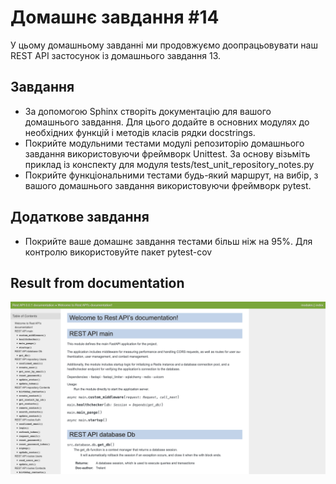 # Домашнє завдання #14
У цьому домашньому завданні ми продовжуємо доопрацьовувати наш REST API застосунок із домашнього завдання 13.

## Завдання
* За допомогою Sphinx створіть документацію для вашого домашнього завдання. Для цього додайте в основних модулях до необхідних функцій і методів класів рядки docstrings.
* Покрийте модульними тестами модулі репозиторію домашнього завдання використовуючи фреймворк Unittest. За основу візьміть приклад із конспекту для модуля tests/test_unit_repository_notes.py
* Покрийте функціональними тестами будь-який маршрут, на вибір, з вашого домашнього завдання використовуючи фреймворк pytest.
## Додаткове завдання
* Покрийте ваше домашнє завдання тестами більш ніж на 95%. Для контролю використовуйте пакет pytest-cov

## Result from documentation
![Docs](/py_web/lesson18/image/Screan.png "Optional title")
